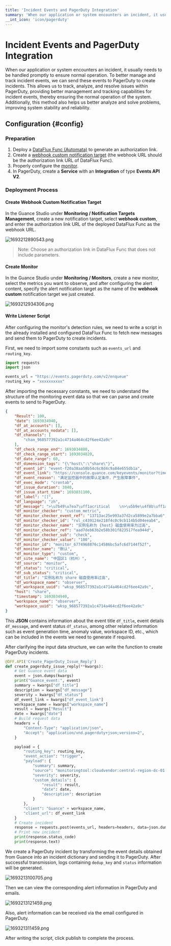 ```yaml
---
title: 'Incident Events and PagerDuty Integration'
summary: 'When our application or system encounters an incident, it usually needs to be handled promptly to ensure normal operation. To better manage and track incident events, we can send these events to PagerDuty to create incidents. This allows us to track, analyze, and resolve issues within PagerDuty, providing better management and tracking capabilities for incident events, thereby ensuring the normal operation of the system. Additionally, this method also helps us better analyze and solve problems, improving system stability and reliability.'
__int_icon: 'icon/pagerduty'
---
```


<!-- markdownlint-disable MD025 -->

# Incident Events and PagerDuty Integration
<!-- markdownlint-enable -->

When our application or system encounters an incident, it usually needs to be handled promptly to ensure normal operation. To better manage and track incident events, we can send these events to PagerDuty to create incidents. This allows us to track, analyze, and resolve issues within PagerDuty, providing better management and tracking capabilities for incident events, thereby ensuring the normal operation of the system. Additionally, this method also helps us better analyze and solve problems, improving system stability and reliability.

## Configuration {#config}

### Preparation

1. Deploy a [DataFlux Func (Automata)](https://func.guance.com/#/) to generate an authorization link.
2. Create a [webhook custom notification target](https://docs.guance.com/monitoring/notify-object/#4-webhook) (the webhook URL should be the authorization link URL of DataFlux Func).
3. Properly configure the [monitor](https://docs.guance.com/monitoring/monitor/).
4. In PagerDuty, create a **Service** with an **Integration** of type **Events API V2**.

### Deployment Process

#### Create Webhook Custom Notification Target

In the Guance Studio under **Monitoring / Notification Targets Management**, create a new notification target, select **webhook custom**, and enter the authorization link URL of the deployed DataFlux Func as the webhook URL.

![1693212890543.png](imgs/pagerduty/pagerduty01.png)

> Note: Choose an authorization link in DataFlux Func that does not include parameters.

#### Create Monitor

In the Guance Studio under **Monitoring / Monitors**, create a new monitor, select the metrics you want to observe, and after configuring the alert content, specify the alert notification target as the name of the **webhook custom** notification target we just created.

![1693212934306.png](imgs/pagerduty/pagerduty02.png)

#### Write Listener Script

After configuring the monitor's detection rules, we need to write a script in the already installed and configured DataFlux Func to fetch new messages and send them to PagerDuty to create incidents.

First, we need to import some constants such as `events_url` and `routing_key`.

```Python
import requests
import json

events_url = "https://events.pagerduty.com/v2/enqueue"
routing_key = "xxxxxxxxxx"
```

After importing the necessary constants, we need to understand the structure of the monitoring event data so that we can parse and create events to send to PagerDuty.

```JSON
{
    "Result": 100,
    "date": 1693034940,
    "df_at_accounts": [],
    "df_at_accounts_nodata": [],
    "df_channels": [
        "chan_968577392a1c4714a464cd2f6ee42a9c"
    ],
    "df_check_range_end": 1693034880,
    "df_check_range_start": 1693034820,
    "df_date_range": 60,
    "df_dimension_tags": "{\"host\":\"share\"}",
    "df_event_id": "event-f20a38aa58b54c6c8d4c9a84e655db1a",
    "df_event_link": "https://console.guance.com/keyevents/monitor?time=1693034040000%2C1693035000000&tags=%7B%22df_event_id%22%3A%22event-f20a38aa58b54c6c8d4c9a84e655db1a%7D&w=wksp_968577392a1c4714a464cd2f6ee42a9c",
    "df_event_reason": "满足监控器中的故障认定条件，产生故障事件",
    "df_exec_mode": "crontab",
    "df_issue_duration": 3840,
    "df_issue_start_time": 1693031100,
    "df_label": "[]",
    "df_language": "zh",
    "df_message": ">\u7b49\u7ea7\uff1acritical    \n>\u5b9e\u4f8b\uff1ashare    \n>\u5185\u5bb9\uff1a\u78c1\u76d8\u4f7f\u7528\u7387\u4e3a 100.00%    \n>\u5efa\u8bae\uff1a\u767b\u5f55\u534e\u4e3a\u4e91\u63a7\u5236\u53f0\u67e5\u770b RDS \u662f\u5426\u6709\u5f02\u5e38",
    "df_monitor_checker": "custom_metric",
    "df_monitor_checker_event_ref": "13713ac25e993a37d2ca5899e2a7bba6",
    "df_monitor_checker_id": "rul_c439124e218f4c0c9cb114b5d04eeab4",
    "df_monitor_checker_name": "实例名称为 {host} 磁盘使用率为过高",
    "df_monitor_checker_ref": "aad7deb63b2e58b301f823517fea944d",
    "df_monitor_checker_sub": "check",
    "df_monitor_checker_value": "100",
    "df_monitor_id": "monitor_6774968876c14586bc5afc6d7144f52f",
    "df_monitor_name": "默认",
    "df_monitor_type": "custom",
    "df_site_name": "中国区1（杭州）",
    "df_source": "monitor",
    "df_status": "critical",
    "df_sub_status": "critical",
    "df_title": "实例名称为 share 磁盘使用率过高",
    "df_workspace_name": "observer",
    "df_workspace_uuid": "wksp_968577392a1c4714a464cd2f6ee42a9c",
    "host": "share",
    "timestamp": 1693034940,
    "workspace_name": "observer",
    "workspace_uuid": "wksp_968577392a1c4714a464cd2f6ee42a9c"
}
```

This **JSON** contains information about the event title `df_title`, event details `df_message`, and event status `df_status`, among other related information such as event generation time, anomaly value, workspace ID, etc., which can be included in the events we need to generate if required.

After clarifying the input data structure, we can write the function to create PagerDuty incidents.

```Python
@DFF.API('Create_PagerDuty_Issue_Reply')
def create_pagerduty_issue_reply(**kwargs):
    # Get Guance event data
    event = json.dumps(kwargs)
    print("Guance_event:", event)
    summary = kwargs["df_title"]
    description = kwargs["df_message"]
    severity = kwargs["df_status"]
    df_event_link = kwargs["df_event_link"]
    workspace_name = kwargs["workspace_name"]
    result = kwargs["Result"]
    date = kwargs["date"]
    # Build request data
    headers = {
        "Content-Type": "application/json",
        "Accept": "application/vnd.pagerduty+json;version=2",
    }

    payload = {
        "routing_key": routing_key,
        "event_action": "trigger",
        "payload": {
            "summary": summary,
            "source": "monitoringtool:cloudvendor:central-region-dc-01:852559987:cluster/api-stats-prod-003",
            "severity": severity,
            "custom_details": {
                "result": result,
                "date": date,
                "description": description
            }
        },
        "client": "Guance" + workspace_name,
        "client_url": df_event_link
    }
    # Create incident
    response = requests.post(events_url, headers=headers, data=json.dumps(payload))
    # Print new incident
    print(response.status_code)
    print(response.text)
```

We create a PagerDuty incident by transforming the event details obtained from Guance into an incident dictionary and sending it to PagerDuty. After successful transmission, logs containing `dedup_key` and `status` information will be generated.

![1693213100705.png](imgs/pagerduty/pagerduty03.png)

Then we can view the corresponding alert information in PagerDuty and emails.

![1693213121459.png](imgs/pagerduty/pagerduty04.png)

Also, alert information can be received via the email configured in PagerDuty.

![169321311459.png](imgs/pagerduty/pagerduty05.png)

After writing the script, click publish to complete the process.

